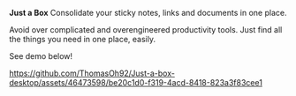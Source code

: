 **Just a Box** 
Consolidate your sticky notes, links and documents in one place.

Avoid over complicated and overengineered productivity tools. Just find all the things you need in one place, easily. 

See demo below!


https://github.com/ThomasOh92/Just-a-box-desktop/assets/46473598/be20c1d0-f319-4acd-8418-823a3f83cee1

